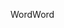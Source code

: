<span data-ttu-id="9ab0b-101">Word</span><span class="sxs-lookup"><span data-stu-id="9ab0b-101">Word</span></span>
